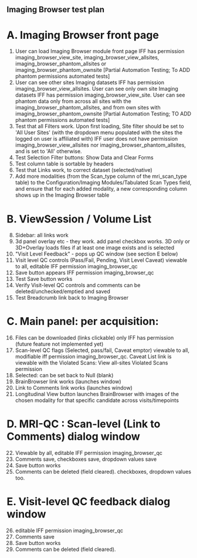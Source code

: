 ## Imaging Browser test plan
	
# A. Imaging Browser front page
1. User can load Imaging Browser module front page IFF has permission imaging_browser_view_site, imaging_browser_view_allsites, imaging_browser_phantom_allsites or imaging_browser_phantom_ownsite [Partial Automation Testing; To ADD phantom permissions automated tests]
2. User can see other sites Imaging datasets IFF has permission imaging_browser_view_allsites. User can see only own site Imaging datasets IFF has permission imaging_browser_view_site. User can see phantom data only from across all sites with the imaging_browser_phantom_allsites, and from own sites with imaging_browser_phantom_ownsite [Partial Automation Testing; TO ADD phantom permissions automated tests]
3. Test that all Filters work.  Upon first loading, Site filter should be set to 'All User Sites' (with the dropdown menu populated with the sites the logged on user is affiliated with) IFF user does not have permission imaging_browser_view_allsites nor imaging_browser_phantom_allsites, and is set to 'All' otherwise.
4. Test Selection Filter buttons: Show Data and Clear Forms
5. Test column table is sortable by headers
6. Test that Links work, to correct dataset (selected/native)
7. Add more modalities (from the Scan_type column of the mri_scan_type table) to the Configuration/Imaging Modules/Tabulated Scan Types field, and ensure that for each added modality, a new corresponding column shows up in the Imaging Browser table    

# B. ViewSession / Volume List

8. Sidebar:  all links work 
9. 3d panel overlay etc - they work.  add panel checkbox works. 3D only or 3D+Overlay loads files if at least one image exists and is selected
10. "Visit Level Feedback" - pops up QC window (see section E below)
11. Visit level QC controls (Pass/Fail, Pending, Visit Level Caveat) viewable to all, editable IFF permission imaging_browser_qc
12. Save button appears IFF permission imaging_browser_qc
13. Test Save button works 
14. Verify Visit-level QC controls and comments can be deleted/unchecked/emptied and saved
15. Test Breadcrumb link back to Imaging Browser

# C. Main panel:  per acquisition:

16. Files can be downloaded (links clickable) only IFF has permission (future feature not implemented yet)
17. Scan-level QC flags (Selected, pass/fail, Caveat emptor) viewable to all, modifiable iff permission imaging_browser_qc. Caveat List link is viewable with the Violated Scans: View all-sites Violated Scans permission
18. Selected:  can be set back to Null (blank)
19. BrainBrowser link works (launches window)
20. Link to Comments link works (launches window)
21. Longitudinal View button launches BrainBrowser with images of the chosen modality for that specific candidate across visits/timepoints

# D. MRI-QC : Scan-level (Link to Comments) dialog window

22. Viewable by all, editable IFF permission imaging_browser_qc
23. Comments save, checkboxes save, dropdown values save
24. Save button works
25. Comments can be deleted (field cleared). checkboxes, dropdown values too. 

# E. Visit-level QC feedback dialog window
26. editable IFF permission imaging_browser_qc
27. Comments save
28. Save button works
29. Comments can be deleted (field cleared). 
